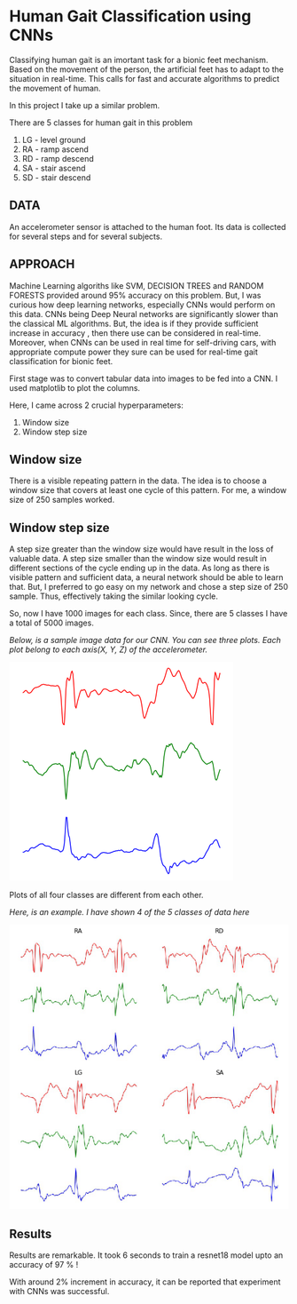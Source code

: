 # Human Gait Classification using CNNs

Classifying human gait is an imortant task for a bionic feet mechanism. Based on the movement of the person, the artificial feet has to adapt to the situation in real-time. This calls for fast and accurate algorithms to predict the movement of human.

In this project I take up a similar problem.

There are 5 classes for human gait in this problem

1. LG - level ground
2. RA - ramp ascend
3. RD - ramp descend
4. SA - stair ascend
5. SD - stair descend

## DATA
An accelerometer sensor is attached to the human foot. Its data is collected for several steps and for several subjects.

## APPROACH
Machine Learning algoriths like SVM, DECISION TREES and RANDOM FORESTS provided around 95% accuracy on this problem. But, I was curious how deep learning networks, especially CNNs would perform on this data. CNNs being Deep Neural networks are significantly slower than the classical ML algorithms. But, the idea is if they provide sufficient increase in accuracy , then there use can be considered in real-time. Moreover, when CNNs can be used in real time for self-driving cars, with appropriate compute power they sure can be used for real-time gait classification for bionic feet.

First stage was to convert tabular data into images to be fed into a CNN. I used matplotlib to plot the columns.

Here, I came across 2 crucial hyperparameters:

1. Window size
2. Window step size


## Window size

There is a visible repeating pattern in the data. The idea is to choose a window size that covers at least one cycle of this pattern. For me, a window size of 250 samples worked.

## Window step size

A step size greater than the window size would have result in the loss of valuable data. 
A step size smaller than the window size would result in different sections of the cycle ending up in the data. As long as there is visible pattern and sufficient data, a neural network should be able to learn that. But, I preferred to go easy on my network and chose a step size of 250 sample. Thus, effectively taking the similar looking cycle. 

So, now I have 1000 images for each class. Since, there are 5 classes I have a total of 5000 images.

*Below, is a sample image data for our CNN. You can see three plots. Each plot belong to each axis(X, Y, Z) of the accelerometer.*

   ![](images/data_sample.png)
   
Plots of all four classes are different from each other.

*Here, is an example. I have shown 4 of the 5 classes of data here*

   ![](images/four_classes.jpg)
   
## Results

Results are remarkable. It took 6 seconds to train a resnet18 model upto an accuracy of 97 % !

With around 2% increment in accuracy, it can be reported that experiment with CNNs was successful.
